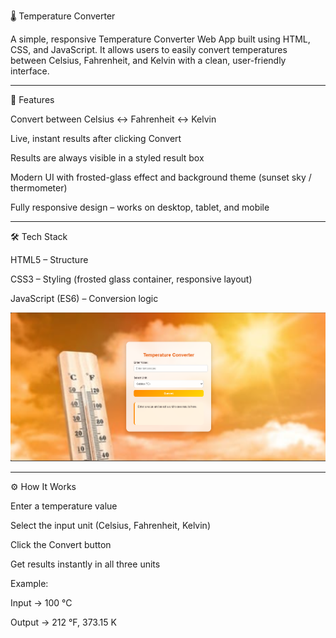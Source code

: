 🌡️ Temperature Converter

A simple, responsive Temperature Converter Web App built using HTML, CSS, and JavaScript.
It allows users to easily convert temperatures between Celsius, Fahrenheit, and Kelvin with a clean, user-friendly interface.

---

🚀 Features

Convert between Celsius ↔ Fahrenheit ↔ Kelvin

Live, instant results after clicking Convert

Results are always visible in a styled result box

Modern UI with frosted-glass effect and background theme (sunset sky / thermometer)

Fully responsive design – works on desktop, tablet, and mobile

---

🛠️ Tech Stack

HTML5 – Structure

CSS3 – Styling (frosted glass container, responsive layout)

JavaScript (ES6) – Conversion logic

![Screenshot 2025-08-22 121247](https://github.com/Anushkaaa29/Oasis/blob/main/temperature%20converter/Screenshot%202025-08-30%20143804.png)

---

⚙️ How It Works

Enter a temperature value

Select the input unit (Celsius, Fahrenheit, Kelvin)

Click the Convert button

Get results instantly in all three units

Example:

Input → 100 °C

Output → 212 °F, 373.15 K
